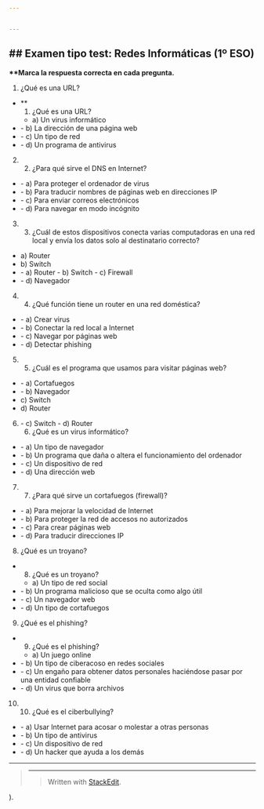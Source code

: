 ```yaml
---


---
```


<h2 id="examen-tipo-test-redes-informáticas-1º-eso">## Examen tipo test: Redes Informáticas (1º ESO)</h2>
<p><strong>

**Marca la respuesta correcta en cada pregunta.</strong></p>
<ol>
<li>¿Qué es una URL?</li>
</ol>
<ul>
<li>**

1. ¿Qué es una URL?
- a) Un virus informático</li>
<li>
- b) La dirección de una página web</li>
<li>
- c) Un tipo de red</li>
<li>
- d) Un programa de antivirus</li>
</ul>
<ol start="2">
<li>

2. ¿Para qué sirve el DNS en Internet?</li>
</ol>
<ul>
<li>
- a) Para proteger el ordenador de virus</li>
<li>
- b) Para traducir nombres de páginas web en direcciones IP</li>
<li>
- c) Para enviar correos electrónicos</li>
<li>
- d) Para navegar en modo incógnito</li>
</ul>
<ol start="3">
<li>

3. ¿Cuál de estos dispositivos conecta varias computadoras en una red local y envía los datos solo al destinatario correcto?</li>
</ol>
<ul>
<li>a) Router</li>
<li>b) Switch</li>
<li>
- a) Router
- b) Switch
- c) Firewall</li>
<li>
- d) Navegador</li>
</ul>
<ol start="4">
<li>

4. ¿Qué función tiene un router en una red doméstica?</li>
</ol>
<ul>
<li>
- a) Crear virus</li>
<li>
- b) Conectar la red local a Internet</li>
<li>
- c) Navegar por páginas web</li>
<li>
- d) Detectar phishing</li>
</ul>
<ol start="5">
<li>

5. ¿Cuál es el programa que usamos para visitar páginas web?</li>
</ol>
<ul>
<li>
- a) Cortafuegos</li>
<li>
- b) Navegador</li>
<li>c) Switch</li>
<li>d) Router</li>
</ul>
<ol start="6">
<li>
- c) Switch
- d) Router

6. ¿Qué es un virus informático?</li>
</ol>
<ul>
<li>
- a) Un tipo de navegador</li>
<li>
- b) Un programa que daña o altera el funcionamiento del ordenador</li>
<li>
- c) Un dispositivo de red</li>
<li>
- d) Una dirección web</li>
</ul>
<ol start="7">
<li>

7. ¿Para qué sirve un cortafuegos (firewall)?</li>
</ol>
<ul>
<li>
- a) Para mejorar la velocidad de Internet</li>
<li>
- b) Para proteger la red de accesos no autorizados</li>
<li>
- c) Para crear páginas web</li>
<li>
- d) Para traducir direcciones IP</li>
</ul>
<ol start="8">
<li>¿Qué es un troyano?</li>
</ol>
<ul>
<li>

8. ¿Qué es un troyano?
- a) Un tipo de red social</li>
<li>
- b) Un programa malicioso que se oculta como algo útil</li>
<li>
- c) Un navegador web</li>
<li>
- d) Un tipo de cortafuegos</li>
</ul>
<ol start="9">
<li>¿Qué es el phishing?</li>
</ol>
<ul>
<li>

9. ¿Qué es el phishing?
- a) Un juego online</li>
<li>
- b) Un tipo de ciberacoso en redes sociales</li>
<li>
- c) Un engaño para obtener datos personales haciéndose pasar por una entidad confiable</li>
<li>
- d) Un virus que borra archivos</li>
</ul>
<ol start="10">
<li>

10. ¿Qué es el ciberbullying?</li>
</ol>
<ul>
<li>
- a) Usar Internet para acosar o molestar a otras personas</li>
<li>
- b) Un tipo de antivirus</li>
<li>
- c) Un dispositivo de red</li>
<li>
- d) Un hacker que ayuda a los demás</li>
</ul>
<hr>
<blockquote>
<p>

---
> Written with <a href="[StackEdit](https://stackedit.io/">StackEdit</a>.</p>
</blockquote>
).
<!--stackedit_data:
eyJoaXN0b3J5IjpbMzIzMjc4NDI5XX0=
-->
